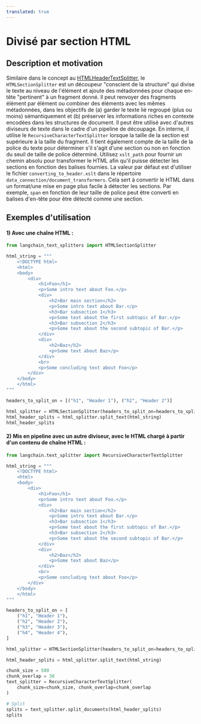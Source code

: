 ```yaml
---
translated: true
---
```


# Divisé par section HTML

## Description et motivation

Similaire dans le concept au [HTMLHeaderTextSplitter](/docs/modules/data_connection/document_transformers/HTML_header_metadata), le `HTMLSectionSplitter` est un découpeur "conscient de la structure" qui divise le texte au niveau de l'élément et ajoute des métadonnées pour chaque en-tête "pertinent" à un fragment donné. Il peut renvoyer des fragments élément par élément ou combiner des éléments avec les mêmes métadonnées, dans les objectifs de (a) garder le texte lié regroupé (plus ou moins) sémantiquement et (b) préserver les informations riches en contexte encodées dans les structures de document. Il peut être utilisé avec d'autres diviseurs de texte dans le cadre d'un pipeline de découpage. En interne, il utilise le `RecursiveCharacterTextSplitter` lorsque la taille de la section est supérieure à la taille du fragment. Il tient également compte de la taille de la police du texte pour déterminer s'il s'agit d'une section ou non en fonction du seuil de taille de police déterminé. Utilisez `xslt_path` pour fournir un chemin absolu pour transformer le HTML afin qu'il puisse détecter les sections en fonction des balises fournies. La valeur par défaut est d'utiliser le fichier `converting_to_header.xslt` dans le répertoire `data_connection/document_transformers`. Cela sert à convertir le HTML dans un format/une mise en page plus facile à détecter les sections. Par exemple, `span` en fonction de leur taille de police peut être converti en balises d'en-tête pour être détecté comme une section.

## Exemples d'utilisation

#### 1) Avec une chaîne HTML :

```python
from langchain_text_splitters import HTMLSectionSplitter

html_string = """
    <!DOCTYPE html>
    <html>
    <body>
        <div>
            <h1>Foo</h1>
            <p>Some intro text about Foo.</p>
            <div>
                <h2>Bar main section</h2>
                <p>Some intro text about Bar.</p>
                <h3>Bar subsection 1</h3>
                <p>Some text about the first subtopic of Bar.</p>
                <h3>Bar subsection 2</h3>
                <p>Some text about the second subtopic of Bar.</p>
            </div>
            <div>
                <h2>Baz</h2>
                <p>Some text about Baz</p>
            </div>
            <br>
            <p>Some concluding text about Foo</p>
        </div>
    </body>
    </html>
"""

headers_to_split_on = [("h1", "Header 1"), ("h2", "Header 2")]

html_splitter = HTMLSectionSplitter(headers_to_split_on=headers_to_split_on)
html_header_splits = html_splitter.split_text(html_string)
html_header_splits
```

#### 2) Mis en pipeline avec un autre diviseur, avec le HTML chargé à partir d'un contenu de chaîne HTML :

```python
from langchain.text_splitter import RecursiveCharacterTextSplitter

html_string = """
    <!DOCTYPE html>
    <html>
    <body>
        <div>
            <h1>Foo</h1>
            <p>Some intro text about Foo.</p>
            <div>
                <h2>Bar main section</h2>
                <p>Some intro text about Bar.</p>
                <h3>Bar subsection 1</h3>
                <p>Some text about the first subtopic of Bar.</p>
                <h3>Bar subsection 2</h3>
                <p>Some text about the second subtopic of Bar.</p>
            </div>
            <div>
                <h2>Baz</h2>
                <p>Some text about Baz</p>
            </div>
            <br>
            <p>Some concluding text about Foo</p>
        </div>
    </body>
    </html>
"""

headers_to_split_on = [
    ("h1", "Header 1"),
    ("h2", "Header 2"),
    ("h3", "Header 3"),
    ("h4", "Header 4"),
]

html_splitter = HTMLSectionSplitter(headers_to_split_on=headers_to_split_on)

html_header_splits = html_splitter.split_text(html_string)

chunk_size = 500
chunk_overlap = 30
text_splitter = RecursiveCharacterTextSplitter(
    chunk_size=chunk_size, chunk_overlap=chunk_overlap
)

# Split
splits = text_splitter.split_documents(html_header_splits)
splits
```
